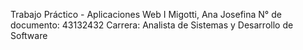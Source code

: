 Trabajo Práctico - Aplicaciones Web I
    Migotti, Ana Josefina
    N° de documento: 43132432
    Carrera: Analista de Sistemas y Desarrollo de Software
